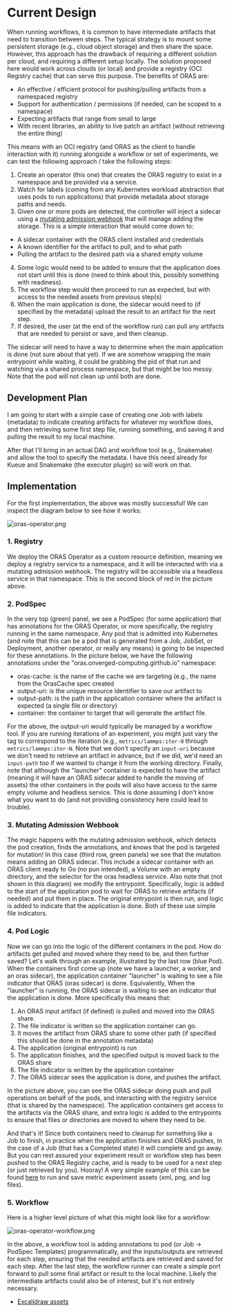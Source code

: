# Current Design

When running workflows, it is common to have intermediate artifacts that need to transition between
steps. The typical strategy is to mount some persistent storage (e.g., cloud object storage)
and then share the space. However, this approach has the drawback of requiring a different solution
per cloud, and requiring a different setup locally. The solution proposed here would work across clouds
(or local) and provide a registry (OCI Registry cache) that can serve this purpose. The benefits of ORAS are:

- An effective / efficient protocol for pushing/pulling artifacts from a namespaced registry
- Support for authentication / permissions (if needed, can be scoped to a namespace)
- Expecting artifacts that range from small to large
- With recent libraries, an ability to live patch an artifact (without retrieving the entire thing)

This means with an OCI registry (and ORAS as the client to handle interaction with it) running alongside
a workflow or set of experiments, we can test the following approach / take the following steps:

1. Create an operator (this one) that creates the ORAS registry to exist in a namespace and be provided via a service.
2. Watch for labels (coming from any Kubernetes workload abstraction that uses pods to run applications) that provide metadata about storage paths and needs.
3. Given one or more pods are detected, the controller will inject a sidecar using a [mutating admission webhook](https://kubernetes.io/docs/reference/access-authn-authz/admission-controllers/#mutatingadmissionwebhook) that will manage adding the storage. This is a simple interaction that would come down to:
  - A sidecar container with the ORAS client installed and credentials
  - A known identifier for the artifact to pull, and to what path
  - Pulling the artifact to the desired path via a shared empty volume
4. Some logic would need to be added to ensure that the application does not start until this is done (need to think about this, possibly something with readiness).
5. The workflow step would then proceed to run as expected, but with access to the needed assets from previous step(s)
6. When the main application is done, the sidecar would need to (if specified by the metadata) upload the result to an artifact for the next step. 
7. If desired, the user (at the end of the workflow run) can pull any artifacts that are needed to persist or save, and then cleanup.

The sidecar will need to have a way to determine when the main application is done (not sure about that yet). If we are somehow wrapping the main entrypoint while waiting, it could be grabbing the pid of that run and watching via a shared process namespace, but that might be too messy. Note that the pod will not clean up until both are done.

## Development Plan

I am going to start with a simple case of creating one Job with labels (metadata) to indicate creating artifacts for whatever my workflow does, and then retrieving some first step file, running something, and saving it and pulling the result to my local machine.

After that I'll bring in an actual DAG and workflow tool (e.g., Snakemake) and allow the tool to specify the metadata. I have this need already for Kueue and Snakemake (the executor plugin) so will work on that.

## Implementation

For the first implementation, the above was mostly successful! We can inspect the diagram below to see how it works:

![oras-operator.png](oras-operator.png)

### 1. Registry

We deploy the ORAS Operator as a custom resource definition, meaning we deploy a registry service to a namespace, and it will be interacted with via a mutating admission webhook. The registry will be accessible via a headless service in that namespace. This is the second block of red in the picture above.

### 2. PodSpec

In the very top (green) panel, we see a PodSpec (for some application) that has annotations for the ORAS Operator, or more specifically, the registry running in the same namespace. Any pod that is admitted into Kubernetes (and note that this can be a pod that is generated from a Job, JobSet, or Deployment, another operator, or really any means) is going to be inspected for these annotations. In the picture below, we have the following annotations under the "oras.onverged-computing.girthub.io" namespace:

- oras-cache: is the name of the cache we are targeting (e.g., the name from the OrasCache spec created
- output-uri: is the unique resource identifier to save our artifact to
- output-path: is the path in the application container where the artifact is expected (a single file or directory)
- container: the container to target that will generate the artifact file.

For the above, the output-uri would typically be managed by a workflow tool. If you are running iterations of an experiment, you might just vary the tag to correspond to the iteration (e.g., `metrics/lammps:iter-0` through `metrics/lammps:iter-N`. Note that we don't specify an `input-uri` because we don't need to retrieve an artifact in advance, but if we did, we'd need an `input-path` too if we wanted to change it from the working directory. Finally, note that although the "launcher" container is expected to have the artifact (meaning it will have an ORAS sidecar added to handle the moving of assets) the other containers in the pods will also have access to the same empty volume and headless service. This is done assuming I don't know what you want to do (and not providing consistency here could lead to trouble).

### 3. Mutating Admission Webhook

The magic happens with the mutating admission webhook, which detects the pod creation, finds the annotations, and knows that the pod is targeted for mutation! In this case (third row, green panels) we see that the mutation means adding an ORAS sidecar. This include a sidecar container with an ORAS client ready to Go (no pun intended), a Volume with an empty directory, and the selector for the oras headless service. Also note that (not shown in this diagram) we modify the entrypoint. Specifically, logic is added to the start of the application pod to 
wait for ORAS to retrieve artifacts (if needed) and put them in place. The original entrypoint is then run, and logic is added to indicate that the application is done. Both of these use simple file indicators. 

### 4. Pod Logic

Now we can go into the logic of the different containers in the pod. How do artifacts get pulled and moved where they need to be, and then further saved? Let's walk through an example, illustrated by the last row (blue Pod). When the containers first come up (note we have a launcher, a worker, and an oras sidecar), the application container "launcher" is waiting to see a file indicator that ORAS (oras sidecar) is done. Equivalently, When the "launcher" is running, the ORAS sidecar is waiting to see an indicator that the application is done. More specifically this means that:

1. An ORAS input artifact (if defined) is pulled and moved into the ORAS share.
2. The file indicator is written so the application container can go. 
3. It moves the artifact from ORAS share to some other path (if specified this should be done in the annotation metadata)
4. The application (original entrypoint) is run
5. The application finishes, and the specified output is moved back to the ORAS share
6. The file indicator is written by the application container
7. The ORAS sidecar sees the application is done, and pushes the artifact.

In the picture above, you can see the ORAS sidecar doing push and pull operations on behalf of the pods, and interacting with the registry service (that is shared by the namespace). The application containers get access to the artifacts via the ORAS share, and extra logic is added to the entrypoints to ensure that files or directories are moved to where they need to be.

And that's it! Since both containers need to cleanup for something like a Job to finish, in practice when the application finishes and ORAS pushes, in the case of a Job (that has a Completed state) it will complete and go away. But you can rest assured your experiment result or workflow step has been pushed to the ORAS Registry cache, and is ready to be used for a next step (or just retrieved by you). Hooray! A very simple example of this can be found [here](https://github.com/converged-computing/oras-operator/tree/main/examples/workflow/metrics) to run and save metric experiment assets (xml, png, and log files).

### 5. Workflow

Here is a higher level picture of what this might look like for a workflow:

![oras-operator-workflow.png](oras-operator-workflow.png)

In the above, a workflow tool is adding annotations to pod (or Job -> PodSpec Templates) programmatically, and the inputs/outputs are retrieved for each step, ensuring that the needed artifacts are retrieved and saved for each step. After the last step, the workflow runner can create a simple port forward to pull some final artifact or result to the local machine. Likely the intermediate artifacts could also be of interest, but it's not entirely necessary.

- [Excalidraw assets](https://excalidraw.com/#json=sN3iS8cBh98E8dcr7Vjpx,RdUObkPRZf1SfCpvEuzV-A)
